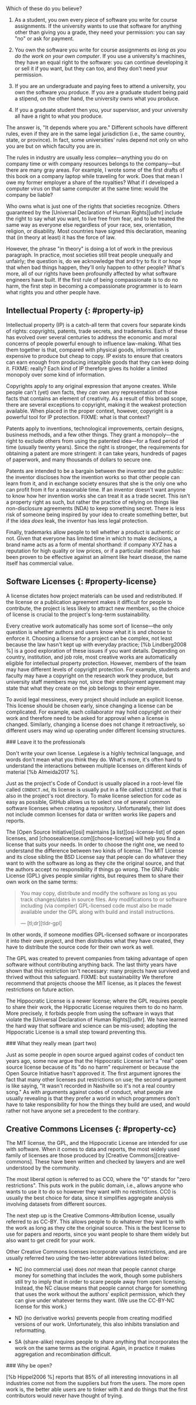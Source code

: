 Which of these do you believe?

1.  As a student,
    you own every piece of software you write for course assignments.
    If the university wants to use that software for anything other than giving you a grade,
    they need your permission:
    you can say "no" or ask for payment.

1.  You own the software you write for course assignments
    *as long as you do the work on your own computer*.
    If you use a university's machines,
    they have an equal right to the software:
    you can continue developing it or sell it if you want,
    but they can too,
    and they don't need your permission.

1.  If you are an undergraduate and paying fees to attend a university,
    you own the software you produce.
    If you are a graduate student being paid a stipend,
    on the other hand,
    the university owns what you produce.

1.  If you a graduate student then you,
    your supervisor,
    and your university
    all have a right to what you produce.

The answer is,
"It depends where you are."
Different schools have different rules,
even if they are in the same legal jurisdiction
(i.e., the same country, state, or province).
In fact,
some universities' rules depend not only on who you are but on which faculty you are in.

The rules in industry are usually less complex—anything you do on company time or with
company resources belongs to the company—but there are many gray areas.
For example,
I wrote some of the first drafts of this book on a company laptop
while traveling for work.
Does that mean I owe my former employer a share of the royalties?
What if I developed a computer virus on that same computer at the same time:
would the company be liable?

Who owns what is just one of the rights that societies recognize.
Others guaranteed by the [Universal Declaration of Human Rights][udhr] include
the right to say what you want,
to live free from fear,
and to be treated the same way as everyone else regardless of your race,
sex,
orientation,
religion,
or disability.
Most countries have signed this declaration,
meaning that (in theory at least) it has the force of law.

However,
the phrase "in theory" is doing a lot of work in the previous paragraph.
In practice,
most societies still treat people unequally and unfairly;
the question is,
do we acknowledge that and try to fix it
or hope that when bad things happen,
they'll only happen to other people?
What's more,
all of our rights have been profoundly affected by what software engineers have built.
If the first rule of being compassionate is to do no harm,
the first step in becoming a compassionate programmer is
to learn what rights you and other people have.

## Intellectual Property {: #property-ip}

Intellectual property (IP) is a catch-all term
that covers four separate kinds of rights:
copyrights,
patents,
trade secrets,
and trademarks.
Each of these has evolved over several centuries
to address the economic and moral concerns of people powerful enough to influence law-making.
What ties them together is that,
compared with physical goods,
information is expensive to produce but cheap to copy.
IP exists to ensure that creators can earn enough from producing intangible goods
that they can keep doing it.
FIXME: really?
Each kind of IP therefore gives its holder a limited monopoly over some kind of information.

Copyrights apply to any original expression that anyone creates.
While people can't (yet) own facts,
they *can* own any representation of those facts that contains an element of creativity.
As a result of this broad scope,
there are several exceptions to copyright,
making it the weakest protection available.
When placed in the proper context,
however,
copyright is a powerful tool for IP protection.
FIXME: what is that context?

Patents apply to inventions,
technological improvements,
certain designs,
business methods,
and a few other things.
They grant a monopoly—the right to exclude others from using the patented idea—for
a fixed period of time (usually twenty years).
Since the right is stronger,
the requirements for obtaining a patent are more stringent:
it can take years,
hundreds of pages of paperwork,
and many thousands of dollars to secure one.

Patents are intended to be a bargain between the inventor and the public:
the inventor discloses how the invention works so that other people can learn from it,
and in exchange society ensures that
she is the only one who can profit from it for a reasonable time.
If an inventor doesn't want anyone to know how her invention works
she can treat it as a trade secret.
This isn't a property right as such,
but rather the practice of relying on things like non-disclosure agreements (NDA)
to keep something secret.
There is less risk of someone being inspired by your idea to create something better,
but if the idea *does* leak,
the inventor has less legal protection.

Finally,
trademarks allow people to tell whether a product is authentic or not.
Given that everyone has limited time in which to make decisions,
a brand name acts as a form of mental shorthand:
if company XYZ has a reputation for high quality or low prices,
or if a particular medication has been proven to be effective against an ailment like heart disease,
the name itself has commercial value.

## Software Licenses {: #property-license}

A license dictates how project materials can be used and redistributed.
If the license or a publication agreement makes it difficult for people to contribute,
the project is less likely to attract new members,
so the choice of license is crucial to the project's long-term sustainability.

Every creative work automatically has some sort of license—the only question is
whether authors and users know what it is and choose to enforce it.
Choosing a license for a project can be complex,
not least because the law hasn't kept up with everyday practice;
[%b Lindberg2008 %] is a good exploration of these issues if you want details.
Depending on country, institution, and job role,
most creative works are automatically eligible for intellectual property protection.
However,
members of the team may have different levels of copyright protection.
For example,
students and faculty may have a copyright on the research work they produce,
but university staff members may not,
since their employment agreement may state that
what they create on the job belongs to their employer.

To avoid legal messiness,
every project should include an explicit license.
This license should be chosen early,
since changing a license can be complicated.
For example,
each collaborator may hold copyright on their work
and therefore need to be asked for approval when a license is changed.
Similarly,
changing a license does not change it retroactively,
so different users may wind up operating under different licensing structures.

<div class="callout" markdown="1">
### Leave it to the professionals

Don't write your own license.
Legalese is a highly technical language, and words don't mean what you think they do.
What's more,
it's often hard to understand the interactions between multiple licenses
on different kinds of material [%b Almeida2017 %].
</div>

Just as the project's Code of Conduct is usually placed in a root-level file called `CONDUCT.md`,
its license is usually put in a file called `LICENSE.md` that is also in the project's root directory.
To make license selection for code as easy as possible,
GitHub allows us to select one of several common software licenses when creating a repository.
Unfortunately,
their list does not include common licenses for data or written works like papers and reports.

The [Open Source Initiative][osi] maintains [a list][osi-license-list] of open licenses,
and [choosealicense.com][choose-license] will help you find a license that suits your needs.
In order to choose the right one,
we need to understand the difference between two kinds of license.
The MIT License and its close sibling the BSD License
say that people can do whatever they want to with the software as long as they cite the original source,
and that the authors accept no responsibility if things go wrong.
The GNU Public License (GPL) gives people similar rights,
but requires them to share their own work on the same terms:

<blockquote markdown="1">
You may copy, distribute and modify the software as long as you track
changes/dates in source files.  Any modifications to or software including
(via compiler) GPL-licensed code must also be made available under the GPL
along with build and install instructions.

— [tl;dr][tldr-gpl]
</blockquote>

In other words,
if someone modifies GPL-licensed software or incorporates it into their own project,
and then distributes what they have created,
they have to distribute the source code for their own work as well.

The GPL was created to prevent companies from taking advantage of open software
without contributing anything back.
The last thirty years have shown that this restriction isn't necessary:
many projects have survived and thrived without this safeguard.
FIXME: but sustainability
We therefore recommend that projects choose the MIT license,
as it places the fewest restrictions on future action.

The Hippocratic License is a newer license;
where the GPL requires people to share their work,
the Hippocratic License requires them to do no harm.
More precisely,
it forbids people from using the software in ways that violate
the [Universal Declaration of Human Rights][udhr].
We have learned the hard way that software and science can be mis-used;
adopting the Hippocratic License is a small step toward preventing this.

<div class="callout" markdown="1">
### What they really mean (part two)

Just as some people in open source argued against codes of conduct ten years ago,
some now argue that the Hippocratic License isn't a "real" open source license
because of its "do no harm" requirement or because the Open Source Initiative hasn't approved it.
The first argument ignores the fact that many other licenses put restrictions on use;
the second argument is like saying,
"It wasn't recorded in Nashville so it's not a real country song."
As with arguments against codes of conduct,
what people are usually revealing is that
they prefer a world in which programmers don't have to take responsibility
for how the things they build are used,
and would rather not have anyone set a precedent to the contrary.
</div>

## Creative Commons Licenses {: #property-cc}

The MIT license, the GPL, and the Hippocratic License
are intended for use with software.
When it comes to data and reports,
the most widely used family of licenses are those produced by [Creative Commons][creative-commons].
These have been written and checked by lawyers and are well understood by the community.

The most liberal option is referred to as CC0,
where the "0" stands for "zero restrictions".
This puts work in the public domain,
i.e.,
allows anyone who wants to use it to do so however they want with no restrictions.
CC0 is usually the best choice for data,
since it simplifies aggregate analysis involving datasets from different sources.

The next step up is the Creative Commons-Attribution license,
usually referred to as CC-BY.
This allows people to do whatever they want to with the work
as long as they cite the original source.
This is the best license to use for papers and reports,
since you want people to share them widely but also want to get credit for your work.

Other Creative Commons licenses incorporate various restrictions,
and are usually referred two using the two-letter abbreviations listed below:

-   NC (no commercial use)
    does *not* mean that people cannot charge money for something that includes the work,
    though some publishers still try to imply that
    in order to scare people away from open licensing.
    Instead,
    the NC clause means that people cannot charge for something that uses the work
    without the authors' explicit permission,
    which they can give under whatever terms they want.
    (We use the CC-BY-NC license for this work.)

-   ND (no derivative works)
    prevents people from creating modified versions of our work.
    Unfortunately,
    this also inhibits translation and reformatting.

-   SA (share-alike)
    requires people to share anything that incorporates the work
    on the same terms as the original.
    Again,
    in practice it makes aggregation and recombination difficult.

<div class="callout" markdown="1">
### Why be open?

[%b Hippel2006 %] reports that 85% of all interesting innovations in all industries
come not from the suppliers but from the users.
The more open work is,
the better able users are to tinker with it
and do things that the first contributors would never have thought of trying.
</div>
